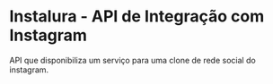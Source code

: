 # Instalura - API de Integração com Instagram
API que disponibiliza um serviço para uma clone de rede social do instagram.

